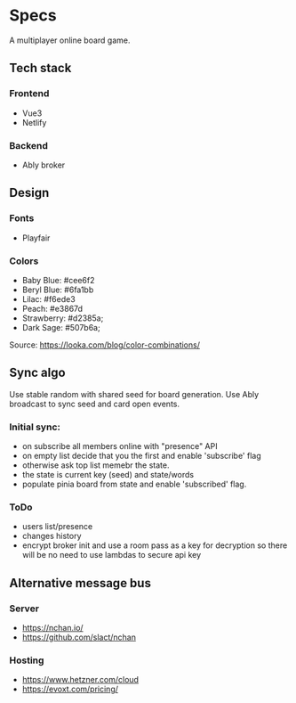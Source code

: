 # Specs

A multiplayer online board game.

## Tech stack

### Frontend

- Vue3
- Netlify

### Backend

- Ably broker

## Design

### Fonts

- Playfair

### Colors

- Baby Blue: #cee6f2
- Beryl Blue: #6fa1bb
- Lilac: #f6ede3
- Peach: #e3867d
- Strawberry: #d2385a;
- Dark Sage: #507b6a;

Source: https://looka.com/blog/color-combinations/

## Sync algo

Use stable random with shared seed for board generation. Use Ably broadcast to sync seed and card open events.

### Initial sync:

- on subscribe all members online with "presence" API
- on empty list decide that you the first and enable 'subscribe' flag
- otherwise ask top list memebr the state.
- the state is current key (seed) and state/words
- populate pinia board from state and enable 'subscribed' flag.

### ToDo

- users list/presence
- changes history
- encrypt broker init and use a room pass as a key for decryption
  so there will be no need to use lambdas to secure api key

## Alternative message bus

### Server

- https://nchan.io/
- https://github.com/slact/nchan

### Hosting

- https://www.hetzner.com/cloud
- https://evoxt.com/pricing/
